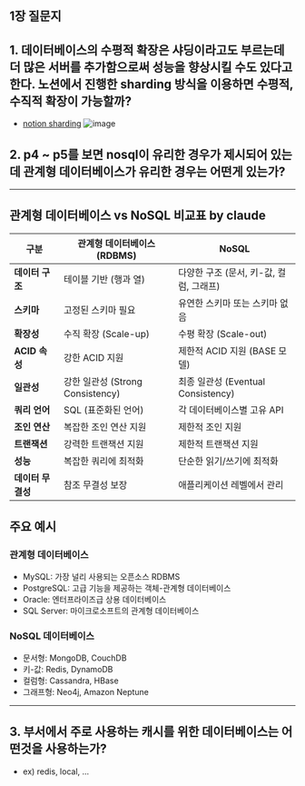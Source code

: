 ## 1장 질문지

## 1. 데이터베이스의 수평적 확장은 샤딩이라고도 부르는데 더 많은 서버를 추가함으로써 성능을 향상시킬 수도 있다고한다. 노션에서 진행한 sharding 방식을 이용하면 수평적, 수직적 확장이 가능할까?
- [notion sharding](https://www.notion.com/blog/sharding-postgres-at-notion)
![image](https://github.com/user-attachments/assets/3c98fe43-0e63-4469-a641-ec69275cfa01)




## 2. p4 ~ p5를 보면 nosql이 유리한 경우가 제시되어 있는데 관계형 데이터베이스가 유리한 경우는 어떤게 있는가?

---

## 관계형 데이터베이스 vs NoSQL 비교표 by claude

| 구분 | 관계형 데이터베이스 (RDBMS) | NoSQL |
|------|---------------------------|-------|
| **데이터 구조** | 테이블 기반 (행과 열) | 다양한 구조 (문서, 키-값, 컬럼, 그래프) |
| **스키마** | 고정된 스키마 필요 | 유연한 스키마 또는 스키마 없음 |
| **확장성** | 수직 확장 (Scale-up) | 수평 확장 (Scale-out) |
| **ACID 속성** | 강한 ACID 지원 | 제한적 ACID 지원 (BASE 모델) |
| **일관성** | 강한 일관성 (Strong Consistency) | 최종 일관성 (Eventual Consistency) |
| **쿼리 언어** | SQL (표준화된 언어) | 각 데이터베이스별 고유 API |
| **조인 연산** | 복잡한 조인 연산 지원 | 제한적 조인 지원 |
| **트랜잭션** | 강력한 트랜잭션 지원 | 제한적 트랜잭션 지원 |
| **성능** | 복잡한 쿼리에 최적화 | 단순한 읽기/쓰기에 최적화 |
| **데이터 무결성** | 참조 무결성 보장 | 애플리케이션 레벨에서 관리 |

## 주요 예시

### 관계형 데이터베이스
- MySQL: 가장 널리 사용되는 오픈소스 RDBMS
- PostgreSQL: 고급 기능을 제공하는 객체-관계형 데이터베이스
- Oracle: 엔터프라이즈급 상용 데이터베이스
- SQL Server: 마이크로소프트의 관계형 데이터베이스

### NoSQL 데이터베이스
- 문서형: MongoDB, CouchDB
- 키-값: Redis, DynamoDB
- 컬럼형: Cassandra, HBase
- 그래프형: Neo4j, Amazon Neptune
---  

## 3. 부서에서 주로 사용하는 캐시를 위한 데이터베이스는 어떤것을 사용하는가?
- ex) redis, local, ...
